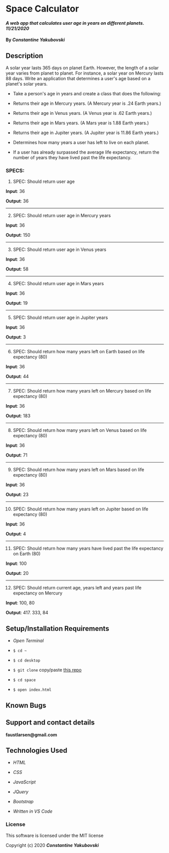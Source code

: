 
# Space Calculator

#### _A web app that calculates user age in years on different planets. 11/21/2020_

#### By _**Constantine Yakubovski**_ 

## Description 

A solar year lasts 365 days on planet Earth. However, the length of a solar year varies from planet to planet. For instance, a solar year on Mercury lasts 88 days. Write an application that determines a user's age based on a planet's solar years.

-  Take a person's age in years and create a class that does the following:

-  Returns their age in Mercury years. (A Mercury year is .24 Earth years.)

-  Returns their age in Venus years. (A Venus year is .62 Earth years.)

-  Returns their age in Mars years. (A Mars year is 1.88 Earth years.)

-  Returns their age in Jupiter years. (A Jupiter year is 11.86 Earth years.)

-  Determines how many years a user has left to live on each planet.

-  If a user has already surpassed the average life expectancy, return the number of years they have lived past the life expectancy.

### SPECS: ###

1. SPEC: Should return user age

**Input**: 36

**Output**: 36
____________________________________________________________________________________

2. SPEC: Should return user age in Mercury years

**Input**: 36

**Output**: 150
____________________________________________________________________________________

3. SPEC: Should return user age in Venus years

**Input**: 36

**Output**: 58
________________________________________________________________________________

4. SPEC: Should return user age in Mars years

**Input**: 36

**Output**: 19
____________________________________________________________________________________

5. SPEC: Should return user age in Jupiter years

**Input**: 36

**Output**: 3
____________________________________________________________________________________

6. SPEC: Should return how many years left on Earth based on life expectancy (80)

**Input**: 36

**Output**: 44
____________________________________________________________________________________

7. SPEC: Should return how many years left on Mercury based on life expectancy (80)

**Input**: 36

**Output**: 183
____________________________________________________________________________________

8. SPEC: Should return how many years left on Venus based on life expectancy (80)

**Input**: 36

**Output**: 71
____________________________________________________________________________________

9. SPEC: Should return how many years left on Mars based on life expectancy (80)

**Input**: 36

**Output**: 23
____________________________________________________________________________________

10. SPEC: Should return how many years left on Jupiter based on life expectancy (80)

**Input**: 36

**Output**: 4
________________________________________________________________________________________
11. SPEC: Should return how many years have lived past the life expectancy on Earth (80)

**Input**: 100

**Output**: 20
_________________________________________________________________________________________
12. SPEC: Should return current age, years left and years past life expectancy on Mercury

**Input**: 100, 80

**Output**: 417. 333, 84

## Setup/Installation Requirements 

-  _Open Terminal_

-  `$ cd ~`

-  `$ cd desktop`

-  `$ git clone` copy/paste [this repo](https://github.com/faustlarsen/space)

-  `$ cd space`

-  `$ open index.html`
 
## Known Bugs

## Support and contact details

__faustlarsen@gmail.com__

## Technologies Used

-  _HTML_

-  _CSS_

-  _JavaScript_

-  _JQuery_

-  _Bootstrap_

-  _Written in VS Code_

### License

This software is licensed under the MIT license

Copyright (c) 2020 **_Constantine Yakubovski_**
